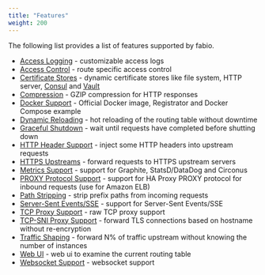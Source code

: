 ```yaml
---
title: "Features"
weight: 200
---
```


The following list provides a list of features supported by fabio. 

 * [Access Logging](/feature/access-logging/) - customizable access logs
 * [Access Control](/feature/access-control/) - route specific access control
 * [Certificate Stores](/feature/certificate-stores/) - dynamic certificate stores like file system, HTTP server, [Consul](https://consul.io/) and [Vault](https://vaultproject.io/)
 * [Compression](/feature/compression/) - GZIP compression for HTTP responses
 * [Docker Support](/feature/docker/) - Official Docker image, Registrator and Docker Compose example
 * [Dynamic Reloading](/feature/dynamic-reloading/) - hot reloading of the routing table without downtime
 * [Graceful Shutdown](/feature/graceful-shutdown/) - wait until requests have completed before shutting down
 * [HTTP Header Support](/feature/http-headers/) - inject some HTTP headers into upstream requests
 * [HTTPS Upstreams](/feature/https-upstream/) - forward requests to HTTPS upstream servers
 * [Metrics Support](/feature/metrics/) - support for Graphite, StatsD/DataDog and Circonus
 * [PROXY Protocol Support](/feature/proxy-protocol/) - support for HA Proxy PROXY protocol for inbound requests (use for Amazon ELB)
 * [Path Stripping](/feature/path-stripping/) - strip prefix paths from incoming requests
 * [Server-Sent Events/SSE](/feature/sse/) - support for Server-Sent Events/SSE
 * [TCP Proxy Support](/feature/tcp-proxy/) - raw TCP proxy support
 * [TCP-SNI Proxy Support](/feature/tcp-sni-proxy/) - forward TLS connections based on hostname without re-encryption
 * [Traffic Shaping](/feature/traffic-shaping/) - forward N% of traffic upstream without knowing the number of instances
 * [Web UI](/feature/web-ui/) - web ui to examine the current routing table
 * [Websocket Support](/feature/websockets/) - websocket support
